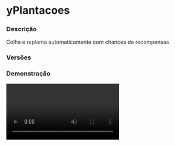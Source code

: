 # yPlantacoes
<secondary-label ref="utility"/>

### Descrição
Colha e replante automaticamente com chances de recompensas

### Versões
<secondary-label ref="1.8"/>
<secondary-label ref="1.9"/>
<secondary-label ref="1.10"/>
<secondary-label ref="1.11"/>
<secondary-label ref="1.12"/>
<secondary-label ref="1.13"/>
<secondary-label ref="1.14"/>
<secondary-label ref="1.15"/>
<secondary-label ref="1.16"/>
<secondary-label ref="1.17"/>
<secondary-label ref="1.18"/>
<secondary-label ref="1.19"/>
<secondary-label ref="1.20"/>
<secondary-label ref="1.21"/>

### Demonstração
<video src="//www.youtube.com/watch?v=L4xT_CWRY7k"/>


<chapter title="Comandos" id="commands" collapsible="true">
<code-block lang="plain text">/farm - Abre o menu principal
/farm moedas - Vê suas moedas
/farm [player] - Vê as moedas de outro jogador
/farm enviar - Envia suas moedas para outro jogador
/farm ir - Ir para a área de farm
/farm darenxada - Dá enxada para um jogador
/farm add - Adicionada moedas para um jogador
/farm set - Seta moedas para um jogador
/farm remove - Remove moedas de um jogador
/farm setspawn - Seta o local de spawn da área de farm
/farm reload - Recarregar as configurações</code-block>
</chapter>

<chapter title="Permissões" id="permissions" collapsible="true">
<code-block lang="plain text">yplantacoes.usar - Permissão para o /farm e /farm moedas
yplantacoes.look - Permissão para o /farm [player]
yplantacoes.send - Permissão para o /farm enviar
yplantacoes.go - Permissão para o /farm ir
yplantacoes.givehoe - Permissão para o /farm givehoe
yplantacoes.add - Permissão para o /farm add
yplantacoes.remove - Permissão para o /farm remove
yplantacoes.set - Permissão para o /farm set
yplantacoes.setspawn - Permissão para o /farm setspawn
yplantacoes.help - Permissão para o /farm help
yplantacoes.reload - Permissão para o /farm reload</code-block>
</chapter>

## Placeholders
<primary-label ref="placeholders"/>

Aqui estão as placeholders disponíveis para utilização com este plugin. Consulte-as para entender como utilizá-las corretamente.

<code-block lang="plain text" ignore-vars="true">
%yplantacoes_moedas% - Retorna os moedas do jogador formatado.
%yplantacoes_moedas_raw% - Retorna os moedas do jogador sem formatação.
%yplantacoes_time% - Retorna o tempo do jogador na farm.
%yplantacoes_time_raw% - Retorna o tempo do jogador na farm sem formatar.
</code-block>

## Configuração
<primary-label ref="config"/>
Confira os arquivos de configuração deste plugin e revise os detalhes para garantir uma implementação correta.

<chapter title="Arquivos de Configuração" collapsible="true">
<chapter title="Estrutura do diretório" collapsible="false">
<code-block lang="plain text" ignore-vars="true">
Estrutura do diretório:
└── yPlantacoes/
    ├── addons/
    │    └── enchants.yml
    ├── menus/
    │    ├── evoluir.yml
    │    ├── ferramentas.yml
    │    ├── principal.yml
    │    ├── recompensas.yml
    │    ├── skins.yml
    │    └── top.yml
    ├── private/
    │    └── armors.yml
    ├── bonus.yml
    ├── config.yml
    ├── custom_encantamentos.yml
    ├── economies.yml
    ├── encantamentos.yml
    ├── flowEnchants.yml
    ├── plantacoes.yml
    ├── recompensas.yml
    └── skins.yml
</code-block>
</chapter>

<chapter title="addons" collapsible="true">
<chapter title="enchants.yml" collapsible="true">
<code-block lang="yaml" ignore-vars="true">
<![CDATA[
linear:
  Ordem: 5
  Display: 'Linear'
  Padrao: 0
  Maximo: -1
  ChancePorLevel: 10.0 # em chance
  Preco:
    Padrao: 100.0
    PerLevel: 200.0
  Prices-Default:
    price1:
      provider: 'money'
      price: 10000.0
  Prices-PerLevel:
    price1:
      provider: 'money'
      price: 10000.0
  # Aparecer no menu de evolução
  MostrarMenu: true
  Mensagens:
    Title: '&aLinear<nl>&eativada' # deixe '' para não usar
    Actionbar: '' # deixe '' para não usar
    Chat: [ ]
  Displays: # Item que aparecerá no menu de evolução
    Pode: # quando puder evoluir
      CustomSkull: false
      URL: ''
      ID: GOLD_INGOT
      Data: 0
      Name: '&aLinear'
      Lore:
        - '&7Este encantamento permite que você'
        - '&7quebra uma linha reta.'
        - ''
        - '&f > Nível: &b{atual}&f/&b{maximo}&f.'
        - '&f > Chance atual: &b{chance}%&f.'
        - ''
        - '&f > Custo: &a{moedas} moedas&f.'
        - ''
        - '&aBotão &fesquerdo &apara evoluir'
    NaoPode: # quando não puder evoluir
      CustomSkull: false
      URL: ''
      ID: GOLD_INGOT
      Data: 0
      Name: '&aLinear'
      Lore:
        - '&7Este encantamento permite que você'
        - '&7quebra uma linha reta.'
        - ''
        - '&f > Nível: &b{atual}&f/&b{maximo}&f.'
        - '&f > Chance atual: &b{chance}%&f.'
        - ''
        - '&f > Custo: &a{moedas} moedas&f.'
        - ''
        - '&cVocê não tem moedas suficientes.'
    Maximo: # quando já estiver no máximo
      CustomSkull: false
      URL: ''
      ID: GOLD_INGOT
      Data: 0
      Name: '&aLinear'
      Lore:
        - '&7Este encantamento permite que você'
        - '&7quebra uma linha reta.'
        - ''
        - '&f > Nível: &b{atual}&f/&b{maximo}&f.'
        - '&f > Chance atual: &b{chance}%&f.'
        - ''
        - '&cVocê já está no máximo.'

explosive:
  Ordem: 5
  Display: 'Explosão'
  Padrao: 0
  Maximo: -1
  ChancePorLevel: 10.0 # em chance
  Preco:
    Padrao: 100.0
    PerLevel: 200.0
  Prices-Default:
    price1:
      provider: 'money'
      price: 10000.0
  Prices-PerLevel:
    price1:
      provider: 'money'
      price: 10000.0
  # Aparecer no menu de evolução
  MostrarMenu: true
  Mensagens:
    Title: '&aExplosão<nl>&eativada' # deixe '' para não usar
    Actionbar: '' # deixe '' para não usar
    Chat: [ ]
  Displays: # Item que aparecerá no menu de evolução
    Pode: # quando puder evoluir
      CustomSkull: false
      URL: ''
      ID: GOLD_INGOT
      Data: 0
      Name: '&aExplosão'
      Lore:
        - '&7Este encantamento permite que você'
        - '&7quebra uma esfera.'
        - ''
        - '&f > Nível: &b{atual}&f/&b{maximo}&f.'
        - '&f > Chance atual: &b{chance}%&f.'
        - ''
        - '&f > Custo: &a{moedas} moedas&f.'
        - ''
        - '&aBotão &fesquerdo &apara evoluir'
    NaoPode: # quando não puder evoluir
      CustomSkull: false
      URL: ''
      ID: GOLD_INGOT
      Data: 0
      Name: '&aExplosão'
      Lore:
        - '&7Este encantamento permite que você'
        - '&7quebra uma esfera.'
        - ''
        - '&f > Nível: &b{atual}&f/&b{maximo}&f.'
        - '&f > Chance atual: &b{chance}%&f.'
        - ''
        - '&f > Custo: &a{moedas} moedas&f.'
        - ''
        - '&cVocê não tem moedas suficientes.'
    Maximo: # quando já estiver no máximo
      CustomSkull: false
      URL: ''
      ID: GOLD_INGOT
      Data: 0
      Name: '&aExplosão'
      Lore:
        - '&7Este encantamento permite que você'
        - '&7quebra uma esfera.'
        - ''
        - '&f > Nível: &b{atual}&f/&b{maximo}&f.'
        - '&f > Chance atual: &b{chance}%&f.'
        - ''
        - '&cVocê já está no máximo.'

laser:
  Ordem: 5
  Display: 'Laser'
  Padrao: 0
  Maximo: -1
  ChancePorLevel: 10.0 # em chance
  Preco:
    Padrao: 100.0
    PerLevel: 200.0
  Prices-Default:
    price1:
      provider: 'money'
      price: 10000.0
  Prices-PerLevel:
    price1:
      provider: 'money'
      price: 10000.0
  # Aparecer no menu de evolução
  MostrarMenu: true
  Mensagens:
    Title: '&alaser<nl>&eativada' # deixe '' para não usar
    Actionbar: '' # deixe '' para não usar
    Chat: [ ]
  Displays: # Item que aparecerá no menu de evolução
    Pode: # quando puder evoluir
      CustomSkull: false
      URL: ''
      ID: GOLD_INGOT
      Data: 0
      Name: '&alaser'
      Lore:
        - '&7Este encantamento permite que você'
        - '&7quebra uma esfera.'
        - ''
        - '&f > Nível: &b{atual}&f/&b{maximo}&f.'
        - '&f > Chance atual: &b{chance}%&f.'
        - ''
        - '&f > Custo: &a{moedas} moedas&f.'
        - ''
        - '&aBotão &fesquerdo &apara evoluir'
    NaoPode: # quando não puder evoluir
      CustomSkull: false
      URL: ''
      ID: GOLD_INGOT
      Data: 0
      Name: '&alaser'
      Lore:
        - '&7Este encantamento permite que você'
        - '&7quebra uma esfera.'
        - ''
        - '&f > Nível: &b{atual}&f/&b{maximo}&f.'
        - '&f > Chance atual: &b{chance}%&f.'
        - ''
        - '&f > Custo: &a{moedas} moedas&f.'
        - ''
        - '&cVocê não tem moedas suficientes.'
    Maximo: # quando já estiver no máximo
      CustomSkull: false
      URL: ''
      ID: GOLD_INGOT
      Data: 0
      Name: '&alaser'
      Lore:
        - '&7Este encantamento permite que você'
        - '&7quebra uma esfera.'
        - ''
        - '&f > Nível: &b{atual}&f/&b{maximo}&f.'
        - '&f > Chance atual: &b{chance}%&f.'
        - ''
        - '&cVocê já está no máximo.'

boomerang:
  Ordem: 5
  Display: 'Boomerang'
  Padrao: 0
  Maximo: -1
  ChancePorLevel: 10.0 # em chance
  Preco:
    Padrao: 100.0
    PerLevel: 200.0
  Prices-Default:
    price1:
      provider: 'money'
      price: 10000.0
  Prices-PerLevel:
    price1:
      provider: 'money'
      price: 10000.0
  # Aparecer no menu de evolução
  MostrarMenu: true
  Mensagens:
    Title: '&aBoomerang<nl>&eativada' # deixe '' para não usar
    Actionbar: '' # deixe '' para não usar
    Chat: [ ]
  Displays: # Item que aparecerá no menu de evolução
    Pode: # quando puder evoluir
      CustomSkull: false
      URL: ''
      ID: GOLD_INGOT
      Data: 0
      Name: '&aBoomerang'
      Lore:
        - '&7Este encantamento permite que você'
        - '&7quebra uma esfera.'
        - ''
        - '&f > Nível: &b{atual}&f/&b{maximo}&f.'
        - '&f > Chance atual: &b{chance}%&f.'
        - ''
        - '&f > Custo: &a{moedas} moedas&f.'
        - ''
        - '&aBotão &fesquerdo &apara evoluir'
    NaoPode: # quando não puder evoluir
      CustomSkull: false
      URL: ''
      ID: GOLD_INGOT
      Data: 0
      Name: '&aBoomerang'
      Lore:
        - '&7Este encantamento permite que você'
        - '&7quebra uma esfera.'
        - ''
        - '&f > Nível: &b{atual}&f/&b{maximo}&f.'
        - '&f > Chance atual: &b{chance}%&f.'
        - ''
        - '&f > Custo: &a{moedas} moedas&f.'
        - ''
        - '&cVocê não tem moedas suficientes.'
    Maximo: # quando já estiver no máximo
      CustomSkull: false
      URL: ''
      ID: GOLD_INGOT
      Data: 0
      Name: '&aBoomerang'
      Lore:
        - '&7Este encantamento permite que você'
        - '&7quebra uma esfera.'
        - ''
        - '&f > Nível: &b{atual}&f/&b{maximo}&f.'
        - '&f > Chance atual: &b{chance}%&f.'
        - ''
        - '&cVocê já está no máximo.'
]]>
</code-block>
</chapter>

</chapter>

<chapter title="menus" collapsible="true">
<chapter title="evoluir.yml" collapsible="true">
<code-block lang="yaml" ignore-vars="true">
<![CDATA[
Nome: '&8Enxada - Evoluir'
Tamanho: 36
Slots: [11, 13, 15]
BackSlot: 27
AnteriorSlot: 18
ProximoSlot: 26
# Slot onde ficará a enxada do jogador
EnxadaSlot: 29
# Item para ver adicionar mais blocos
Perfil:
  Slot: 31
  CustomSkull: true
  URL: '{player}'
  ID: AIR
  Data: 0
  Glow: true
  Name: '&a{player}'
  Lore:
    - ''
    - '&fMoedas: &b{moedas}'
    - ''
# Item para trocar a ferramenta
Ferramenta:
  Slot: 33
  CustomSkull: false
  URL: ''
  ID: DIAMOND_HOE
  Data: 0
  Glow: true
  Name: '&aFerramenta'
  Lore:
    - '&aClique para gerenciar a ferramenta'
Skin:
  Slot: 35
  material: '731f3279fc112b7f18bd0a2229934fcb5605c62823ce698b8b503ecccf0a3ac4'
  name: '&aSkins'
  lore:
    - '&7Configure a skin da sua ferramenta'
    - '&7e ganhe alguns bônus.'
    - ''
    - '&aClique para acessar'
Itens: {}
]]>
</code-block>
</chapter>

<chapter title="ferramentas.yml" collapsible="true">
<code-block lang="yaml" ignore-vars="true">
<![CDATA[
Nome: '&8Enxada - Ferramenta'
Tamanho: 36
Slots: [11, 13, 15]
BackSlot: 31
AnteriorSlot: 18
ProximoSlot: 26
Ferramentas:
  enxada:
    type: 'DIAMOND_HOE'
    material: 'DIAMOND_HOE'
    name: '&bMachado de Diamante'
    lore:
      - ''
      - '&eTroque sua ferramenta por uma'
      - '&ebelíssima enxada de diamante.'
      - ''
      - '&aClique para trocar.'
  machado:
    type: 'DIAMOND_AXE'
    material: 'DIAMOND_AXE'
    name: '&bMachado de Diamante'
    lore:
      - ''
      - '&eTroque sua ferramenta por um'
      - '&ebelíssimo machado de diamante.'
      - ''
      - '&aClique para trocar.'

## CASO QUEIRA CRIAR OUTROS ITENS PARA ENFEITAR TEU MENU, ABAIXO DE ITENS: -> Sair:, COPIE E COLE E MUDE O NOME E AS INFORMAÇÕES :)
]]>
</code-block>
</chapter>

<chapter title="principal.yml" collapsible="true">
<code-block lang="yaml" ignore-vars="true">
<![CDATA[
Nome: '&8Plantação'
Tamanho: 27
Itens:
  Encantamentos:
    Slot: 11
    CustomSkull: true
    URL: 'b2f79016cad84d1ae21609c4813782598e387961be13c15682752f126dce7a'
    ID: AIR
    Data: 0
    Name: '&aEncantamentos'
    Lore:
      - '&7Gerencie os encantamentos da'
      - '&7sua enxada.'
      - ''
      - '&aClique para acessar.'
  Top:
    Slot: 12
    ID: BOOK_AND_QUILL
    Name: '&aTop'
    Lore:
      - '&7Veja os jogadores que'
      - '&7se destacaram ao plantar.'
      - ''
      - '&aClique para visualizar.'
  Recompensas:
    Slot: 13
    ID: CHEST
    Name: '&aRecompensas'
    Lore:
      - '&7Veja as recompensas que'
      - '&7você conseguiu na farm.'
      - ''
      - '&aClique para visualizar.'
  Enxada:
    Slot: 15
    ID: DIAMOND_HOE
    Name: '&aEnxada'
    Lore:
      - '&7Compre sua enxada e começe a farmar'
      - '&7para ganhar bastante dinheiro!'
      - ''
      - '&fValor: &a100 coins&f.'
      - ''
      - '&aClique para comprar.'

## CASO QUEIRA CRIAR OUTROS ITENS PARA ENFEITAR TEU MENU, ABAIXO DE ITENS: -> Sair:, COPIE E COLE E MUDE O NOME E AS INFORMAÇÕES :)
]]>
</code-block>
</chapter>

<chapter title="recompensas.yml" collapsible="true">
<code-block lang="yaml" ignore-vars="true">
<![CDATA[
name: '&8Plantacoes'
size: 54
slots: [ 11, 12, 13, 14, 15, 16, 19, 21, 22, 23, 24, 25, 28, 29, 31, 32, 33, 34 ]
previous-slot: 18
next-slot: 26
back-slot: 48
#
empty-slot: 22
collect-slot: 50
#
items:
  empty:
    material: 'WEB'
    name: '&eVazio...'
    lore: [ '&7Nenhuma recompensa para', '&7coletar.' ]
  collect:
    material: 'a6cc486c2be1cb9dfcb2e53dd9a3e9a883bfadb27cb956f1896d602b4067'
    name: '&eRecolher tudo'
    lore: [ '&7Clique para recolher', '&7todas as recompensas.' ]
]]>
</code-block>
</chapter>

<chapter title="skins.yml" collapsible="true">
<code-block lang="yaml" ignore-vars="true">
<![CDATA[
Nome: '&8Ferramenta - Skins'
Tamanho: 36
Slots: [11, 12, 13, 14, 15]
BackSlot: 29
AnteriorSlot: 18
ProximoSlot: 26
# Slot onde ficará a picareta do jogador
FerramentaSlot: 31
Itens: {}
]]>
</code-block>
</chapter>

<chapter title="top.yml" collapsible="true">
<code-block lang="yaml" ignore-vars="true">
<![CDATA[
Nome: '&8TOP Plantação'
Tamanho: 36
Slots: [ 10, 11, 12, 13, 14, 15, 16 ]
BackSlot: 31
AnteriorSlot: 9
ProximoSlot: 17
# Item do top Moedas
Item moedas:
  CustomSkull: true
  URL: '{player}'
  ID: 0
  Data: 0
  Name: '&f{player}'
  Lore:
    - ''
    - '&fMoedas: &7{moedas}'
    - '&fPosição: &e{pos}º'
    - ''
]]>
</code-block>
</chapter>

</chapter>

<chapter title="private" collapsible="true">
<chapter title="armors.yml" collapsible="true">
<code-block lang="yaml" ignore-vars="true">
<![CDATA[
Armor encontrado: '&cEsta armadura não existe. Disponíveis: &7{list}'
Deu armor: '&bVocê deu uma armadura para o jogador &f{player}&b.'

Armors:
  basic:
    item:
      material: 'DIAMOND_HELMET'
      name: '&aCapacete Básico'
      lore: ['&7Você é pobre.', '', '&fBônus: &a10% (todos)']
    bonus-crops: 10.0
    bonus-coin: 10.0
]]>
</code-block>
</chapter>

</chapter>

<chapter title="bonus.yml" collapsible="true">
<code-block lang="yaml" ignore-vars="true">
<![CDATA[
# Você pode criar quantos bônus quiser
# Será dado o bônus ao vender as platanções.
Bonus:
  membros:
    Ordem: 1
    # Permissão para ser reconhecido
    Permissao: 'yplantacoes.bonus.membro'
    # Nome que irá aparecer nas mensagens
    Display: '&7[Membro]'
    # Quantia do bônus em %
    Bonus: 10.0
    BonusMoeda: 10.0
]]>
</code-block>
</chapter>

<chapter title="config.yml" collapsible="true">
<code-block lang="yaml" ignore-vars="true">
<![CDATA[
Database:
  Tipo: SQLITE #Tipos: MYSQL, SQLITE, MYSQL_FAST
  IP: localhost:3306
  DB: test
  User: admin
  Pass: ''
  Debug: true

# Comandos e aliases do plugin
Comando:
  Farm:
    Comando: 'farm'
    Aliases: [ ]

# Opções gerais do plugin
Opcoes:
  # Pode conflitar com plugins de armazém
  AutoPickup: false
  # Subcomando de moedas
  Moedas subcomandos: ['moeda', 'moedas']
  # Mundos blacklistados
  MundoBlacklist:
    - 'nenhum'
  # Ao quebrar com uma enxada no shift não executar o evento do plugin
  ShiftEnxadaBypass: true
  # Ao quebrar no modo criativo não executar o evento do plugin
  CriativoBypass: true
  # Fazer com que a Enxada nunca quebre
  EnxadaUnbreakable: true
  # Valor da enxada no menu principal
  EnxadaValor: 100.0
  # Quebrar as plantações apenas com a enxada custom
  QuebrarSoCustom: false
  # Abrir menu de evolução ao interagir com a enxada (Shift+Botão direito)
  InteragirMenu: true
  # Somar um nível a mais na evolução
  # Padrão: true (versões anteriores)
  SomarEvolute: true
  # Máximo permitido para evoluir com Q
  QMax: 0
  # Acumular os bônus que tiver permissão
  Acumular bonus: false
  # Enviar recompensas para o menu de recompensas
  RecompensasMenu: true
  # Formatador de mensagens
  Formatador:
    Bonus tem: '&a+{bonus}% por ser {display}&a.'
    Bonus nao tem: ''
  # Materiais que irão ser reconhecidos na skin
  Skin-materiais:
    - 'WOOD'
    - 'STONE'
    - 'IRON'
    - 'GOLD'
    - 'DIAMOND'
  # Item da enxada
  Enxada:
    CustomSkull: false
    URL: ''
    ID: DIAMOND_HOE
    Data: 0
    Name: '&bEnxada de farm'
    Lore:
      - '&7Inquebrável ∞'
      - '{enchants}'

# Mensagens gerais do plugin
Mensagens:
  Permissao: '&cVocê não tem permissão para isto.'
  Segurando: '&cVocê deve estar segurando sua enxada.'
  Evoluido: '&aO encantamento &f{encantamento}&a foi evoluido para o nível &f{nivel}&a.'
  Numero: '&cO argumento não é um número.'
  Jogador: '&cEste jogador não foi encontrado.'
  SiMesmo: '&cVocê não pode realizar esta ação à si mesmo.'
  Moedas: '&bVocê possui &f{moedas} moedas&b.'
  Moedas player: '&bO jogador &f{player}&b possui &f{moedas} moedas&b.'
  Adicionou: '&bVocê adicionou &f{moedas} moedas&b ao jogador &f{player}&b.'
  Removeu: '&bVocê removeu &f{moedas} moedas&b do jogador &f{player}&b.'
  Setou: '&bVocê setou &f{moedas} moedas&b para o jogador &f{player}&b.'
  Enviou: '&bVocê enviou &f{moedas} moedas&b para o jogador &f{player}&b.'
  Recebeu: '&bVocê recebeu &f{moedas} moedas&b do jogador &f{player}&b.'
  Possui: '&cVocê não possui a quantia de &f{moedas}&c moedas.'
  Deu: '&bVocê deu uma enxada para o jogador &f{player}&b.'
  Custo: '&cVocê não possui 100 coins.'
  Comprou: '&aVocê comprou uma enxada por 100 coins.'
  PermPlanta: '&cVocê não possui a permissão deste tipo de planta.'
  Enxada: '&cVocê deve quebrar esta plantação com uma enxada de farm.'
  Aguarde: '&cVocê precisa aguardar {time} para quebrar essa plantação novamente.'
  Cancelou: '&cOperação cancelada.'
  Excede: '&cEstes níveis excedem o nível máximo do encantamento.'
  Skin encontrada: '&cEsta skin não existe. Disponíveis: &7{list}'
  Deu skin: '&bVocê deu uma skin para o jogador &f{player}&b.'
  Skin possui: '&aA ferramenta já possui esta skin ativada.'
  Skin ativou: '&aSkin ativada com sucesso.'
  Skin nao possui: '&cA ferramenta não possui essa skin.'
  Skin removida: '&aSkin removida com sucesso.'
  Ja tem: '&cVocê já possui uma enxada no inventário.'
  NoBalance: '&cVocê não tem {provider_display} suficiente para isto. Disponível: {provider_balance}&c.'
  Digite encantamento:
    - ''
    - '&aDigite a quantia de níveis que você quer adquirir ao encantamento &f{encantamento}&a.'
    - '&7para cancelar digite &ncancelar&7.'
    - ''
  Farm help:
    - ''
    - '&a/farm &8- &7Abre o menu principal.'
    - '&a/farm moedas &8- &7Vê as suas moedas.'
    - '&a/farm <player> &8- &7Ver as moedas de alguém.'
    - '&a/farm enviar <player> <quantia> &8- &7Envia suas moedas para alguém.'
    - '&a/farm darenxada <player> &8- &7Dá enxada para um jogador.'
    - '&a/farm add <player> <quantia> &8- &7Adiciona moedas a alguém.'
    - '&a/farm set <player> <quantia> &8- &7Remove moedas de alguém.'
    - '&a/farm remove <player> <quantia> &8- &7Seta moedas a alguém.'
    - ''
  Reward-collected: '&eItem recolhido com sucesso.'
  Reward-collected-all: '&eTodas as recompensas possíveis foram recolhidas com sucesso.'

# Setas dos menus
Setas:
  Voltar:
    CustomSkull: false
    URL: ''
    ID: ARROW
    Data: 0
    Glow: true
    Name: '&cVoltar'
    Lore:
      - '&7Clique para voltar ao menu anterior.'
  Anterior:
    CustomSkull: false
    URL: ''
    ID: ARROW
    Data: 0
    Glow: true
    Name: '&cAnterior'
    Lore:
      - '&7Clique para voltar à página anterior.'
  Proximo:
    CustomSkull: false
    URL: ''
    ID: ARROW
    Data: 0
    Glow: true
    Name: '&aPróxima'
    Lore:
      - '&7Clique para ir à próxima página.'
]]>
</code-block>
</chapter>

<chapter title="custom_encantamentos.yml" collapsible="true">
<code-block lang="yaml" ignore-vars="true">
<![CDATA[
Encantamentos:
  Chaveiro:
    Ordem: 5
    Display: 'Chaveiro'
    Padrao: 0
    Maximo: -1
    BonusPorLevel: 10.0 # em porcentagem
    ChancePorLevel: 10.0 # em porcentagem
    Preco:
      Padrao: 100.0
      PerLevel: 200.0
    Prices-Default:
      price1:
        provider: 'money'
        price: 10000.0
    Prices-PerLevel:
      price1:
        provider: 'money'
        price: 10000.0
    # Aparecer no menu de evolução
    MostrarMenu: true
    # chance,comando
    Comandos:
      - '20,give {player} quartz 1'
    # Economias que irá dár por nível ao executar o enchant
    Give-PerLevel:
      price1:
        provider: 'money'
        amount: 1.0
    Mensagens:
      Title: '&aChave<nl>&eencontrado' # deixe '' para não usar
      Actionbar: '' # deixe '' para não usar
      Chat: [ ]
    Displays: # Item que aparecerá no menu de evolução
      Pode: # quando puder evoluir
        CustomSkull: false
        URL: ''
        ID: GOLD_INGOT
        Data: 0
        Name: '&aChaveiro'
        Lore:
          - '&7Este encantamento permite que você'
          - '&7encontre chaves ao colher.'
          - ''
          - '&f > Nível: &b{atual}&f/&b{maximo}&f.'
          - '&f > Bônus atual: &b{porcentagem}%&f.'
          - ''
          - '&f > Custo: &a{moedas} moedas&f.'
          - ''
          - '&aBotão &fesquerdo &apara evoluir'
      NaoPode: # quando não puder evoluir
        CustomSkull: false
        URL: ''
        ID: GOLD_INGOT
        Data: 0
        Name: '&aChaveiro'
        Lore:
          - '&7Este encantamento permite que você'
          - '&7encontre chaves ao colher.'
          - ''
          - '&f > Nível: &b{atual}&f/&b{maximo}&f.'
          - '&f > Chance atual: &b{porcentagem}%&f.'
          - ''
          - '&f > Custo: &a{moedas} moedas&f.'
          - ''
          - '&cVocê não tem moedas suficientes.'
      Maximo: # quando já estiver no máximo
        CustomSkull: false
        URL: ''
        ID: GOLD_INGOT
        Data: 0
        Name: '&aChaveiro'
        Lore:
          - '&7Este encantamento permite que você'
          - '&7encontre chaves ao colher.'
          - ''
          - '&f > Nível: &b{atual}&f/&b{maximo}&f.'
          - '&f > Chance atual: &b{porcentagem}%&f.'
          - ''
          - '&cVocê já está no máximo.'
]]>
</code-block>
</chapter>

<chapter title="economies.yml" collapsible="true">
<code-block lang="yaml" ignore-vars="true">
<![CDATA[
#  _____                                  _
# | ____| ___  ___  _ __   ___  _ __ ___ (_) ___  ___
# |  _|  / __|/ _ \| '_ \ / _ \| '_ ` _ \| |/ _ \/ __|
# | |___| (__| (_) | | | | (_) | | | | | | |  __/\__ \
# |_____|\___|\___/|_| |_|\___/|_| |_| |_|_|\___||___/

# Providers disponíveis:
#
#   AtlasEconomiaSecundaria, AtlasMinas, AtlasMinasV2,
#   JH_Shop, LegendaryEconomy, NextCash, PlayerPoints,
#   StormEconomiaSecundaria, StormMinas, TGCash,
#   yAlmas, yPoints, yRankup,
#   Vault
#

economies:
  Money:
    # Coloque o nome do plugin
    # Para money deixe Money
    provider: 'Money'
    # Formato inteiro
    display: 'Dinheiro'
    # Formato abreviado
    abbreviated: 'coins'
    # Permitir que comercializem na loja com o jogador offline
    allow-offline: true
    # Permissão para o usuário conseguir definir esta economia
    permission: 'ycampo.provider.money'
]]>
</code-block>
</chapter>

<chapter title="encantamentos.yml" collapsible="true">
<code-block lang="yaml" ignore-vars="true">
<![CDATA[
# Velocidade ao quebrar
Eficiencia:
  # Ordem do enchant no menu
  Ordem: 1
  Display: 'Eficiência'
  Padrao: 0
  Maximo: -1
  BonusPorLevel: 10.0 # em porcentagem
  Preco:
    Padrao: 100.0
    PerLevel: 200.0
  Prices-Default:
    price1:
      provider: 'money'
      price: 10000.0
  Prices-PerLevel:
    price1:
      provider: 'money'
      price: 10000.0
  # Aparecer no menu de evolução
  MostrarMenu: true
  Displays: # Item que aparecerá no menu de evolução
    Pode: # quando puder evoluir
      CustomSkull: false
      URL: ''
      ID: FEATHER
      Data: 0
      Name: '&aEficiência'
      Lore:
        - '&7Este encantamento permite que você'
        - '&7quebre mais rápido.'
        - ''
        - '&f > Nível: &b{atual}&f/&b{maximo}&f.'
        - ''
        - '&f > Custo: &a{moedas} moedas&f.'
        - ''
        - '&aBotão &fesquerdo &apara evoluir'
    NaoPode: # quando não puder evoluir
      CustomSkull: false
      URL: ''
      ID: FEATHER
      Data: 0
      Name: '&aEficiência'
      Lore:
        - '&7Este encantamento permite que você'
        - '&7quebre mais rápido.'
        - ''
        - '&f > Nível: &b{atual}&f/&b{maximo}&f.'
        - ''
        - '&f > Custo: &a{moedas} moedas&f.'
        - ''
        - '&cVocê não tem moedas suficientes.'
    Maximo: # quando já estiver no máximo
      CustomSkull: false
      URL: ''
      ID: FEATHER
      Data: 0
      Name: '&aEficiência'
      Lore:
        - '&7Este encantamento permite que você'
        - '&7quebre mais rápido.'
        - ''
        - '&f > Nível: &b{atual}&f/&b{maximo}&f.'
        - ''
        - '&cVocê já está no máximo.'

# Bônus de drop
Fortuna:
  # Ordem do enchant no menu
  Ordem: 2
  Display: 'Bônus'
  Padrao: 0
  Maximo: -1
  BonusPorLevel: 10.0 # em porcentagem
  Preco:
    Padrao: 100.0
    PerLevel: 200.0
  Prices-Default:
    price1:
      provider: 'money'
      price: 10000.0
  Prices-PerLevel:
    price1:
      provider: 'money'
      price: 10000.0
  # Aparecer no menu de evolução
  MostrarMenu: true
  Displays: # Item que aparecerá no menu de evolução
    Pode: # quando puder evoluir
      CustomSkull: false
      URL: ''
      ID: GOLD_INGOT
      Data: 0
      Name: '&aFortuna'
      Lore:
        - '&7Este encantamento permite que você'
        - '&7ganhe mais drops.'
        - ''
        - '&f > Nível: &b{atual}&f/&b{maximo}&f.'
        - '&f > Bônus atual: &b{porcentagem}%&f.'
        - ''
        - '&f > Custo: &a{moedas} moedas&f.'
        - ''
        - '&aBotão &fesquerdo &apara evoluir'
    NaoPode: # quando não puder evoluir
      CustomSkull: false
      URL: ''
      ID: GOLD_INGOT
      Data: 0
      Name: '&aFortuna'
      Lore:
        - '&7Este encantamento permite que você'
        - '&7ganhe mais drops.'
        - ''
        - '&f > Nível: &b{atual}&f/&b{maximo}&f.'
        - '&f > Bônus atual: &b{porcentagem}%&f.'
        - ''
        - '&f > Custo: &a{moedas} moedas&f.'
        - ''
        - '&cVocê não tem moedas suficientes.'
    Maximo: # quando já estiver no máximo
      CustomSkull: false
      URL: ''
      ID: GOLD_INGOT
      Data: 0
      Name: '&aFortuna'
      Lore:
        - '&7Este encantamento permite que você'
        - '&7ganhe mais drops.'
        - ''
        - '&f > Nível: &b{atual}&f/&b{maximo}&f.'
        - '&f > Bônus atual: &b{porcentagem}%&f.'
        - ''
        - '&cVocê já está no máximo.'

# Aumenta chance nas recompensas
Sortudo:
  Ordem: 3
  Display: 'Sortudo'
  Padrao: 0
  Maximo: -1
  BonusPorLevel: 10.0 # em porcentagem
  Preco:
    Padrao: 100.0
    PerLevel: 200.0
  Prices-Default:
    price1:
      provider: 'money'
      price: 10000.0
  Prices-PerLevel:
    price1:
      provider: 'money'
      price: 10000.0
  # Aparecer no menu de evolução
  MostrarMenu: true
  Displays: # Item que aparecerá no menu de evolução
    Pode: # quando puder evoluir
      CustomSkull: true
      URL: 'd8188345dc6a1bf08663385b99f2bd1551a49292a93b84e0a97b917b565bf41a'
      ID: AIR
      Data: 0
      Name: '&aSortudo'
      Lore:
        - '&7Este encantamento permite que você'
        - '&7tenha mais sorte para ganhar recompensas.'
        - ''
        - '&f > Nível: &b{atual}&f/&b{maximo}&f.'
        - '&f > Porcentagem Atual: &b{porcentagem}%&f.'
        - ''
        - '&f > Custo: &a{moedas} moedas&f.'
        - ''
        - '&aBotão &fesquerdo &apara evoluir'
    NaoPode: # quando não puder evoluir
      CustomSkull: true
      URL: 'd8188345dc6a1bf08663385b99f2bd1551a49292a93b84e0a97b917b565bf41a'
      ID: AIR
      Data: 0
      Name: '&aSortudo'
      Lore:
        - '&7Este encantamento permite que você'
        - '&7tenha mais sorte para ganhar recompensas.'
        - ''
        - '&f > Nível: &b{atual}&f/&b{maximo}&f.'
        - '&f > Porcentagem Atual: &b{porcentagem}%&f.'
        - ''
        - '&f > Custo: &a{moedas} moedas&f.'
        - ''
        - '&cVocê não tem blocos ou nível suficientes.'
    Maximo: # quando já estiver no máximo
      CustomSkull: true
      URL: 'd8188345dc6a1bf08663385b99f2bd1551a49292a93b84e0a97b917b565bf41a'
      ID: AIR
      Data: 0
      Name: '&aSortudo'
      Lore:
        - '&7Este encantamento permite que você'
        - '&7tenha mais sorte para ganhar recompensas.'
        - ''
        - '&f > Nível: &b{atual}&f/&b{maximo}&f.'
        - '&f > Porcentagem Atual: &b{porcentagem}%&f.'
        - ''
        - '&cVocê já está no máximo.'

# Ganhar mais moedas de farm
Multiplicador:
  Ordem: 4
  Display: 'Multiplicador'
  Padrao: 0
  Maximo: -1
  BonusPorLevel: 10.0 # em porcentagem
  Preco:
    Padrao: 100.0
    PerLevel: 200.0
  Prices-Default:
    price1:
      provider: 'money'
      price: 10000.0
  Prices-PerLevel:
    price1:
      provider: 'money'
      price: 10000.0
  # Aparecer no menu de evolução
  MostrarMenu: true
  Displays: # Item que aparecerá no menu de evolução
    Pode: # quando puder evoluir
      CustomSkull: true
      URL: '5d8604b9e195367f85a23d03d9dd503638fcfb05b0032535bc43734422483bde'
      ID: AIR
      Data: 0
      Name: '&aMultiplicador'
      Lore:
        - '&7Este encantamento permite que você'
        - '&7ganhe mais moedas ao farmar.'
        - ''
        - '&f > Nível: &b{atual}&f/&b{maximo}&f.'
        - '&f > Multiplicador Atual: &b{multiplicador}%&f.'
        - ''
        - '&f > Custo: &a{moedas} moedas&f.'
        - ''
        - '&aBotão &fesquerdo &apara evoluir'
    NaoPode: # quando não puder evoluir
      CustomSkull: true
      URL: '5d8604b9e195367f85a23d03d9dd503638fcfb05b0032535bc43734422483bde'
      ID: AIR
      Data: 0
      Name: '&aMultiplicador'
      Lore:
        - '&7Este encantamento permite que você'
        - '&7ganhe mais moedas ao farmar.'
        - ''
        - '&f > Nível: &b{atual}&f/&b{maximo}&f.'
        - '&f > Porcentagem Atual: &b{multiplicador}%&f.'
        - ''
        - '&f > Custo: &a{moedas} moedas&f.'
        - ''
        - '&cVocê não tem blocos ou nível suficientes.'
    Maximo: # quando já estiver no máximo
      CustomSkull: true
      URL: '5d8604b9e195367f85a23d03d9dd503638fcfb05b0032535bc43734422483bde'
      ID: AIR
      Data: 0
      Name: '&aMultiplicador'
      Lore:
        - '&7Este encantamento permite que você'
        - '&7ganhe mais moedas ao farmar.'
        - ''
        - '&f > Nível: &b{atual}&f/&b{maximo}&f.'
        - '&f > Porcentagem Atual: &b{multiplicador}%&f.'
        - ''
        - '&cVocê já está no máximo.'
]]>
</code-block>
</chapter>

<chapter title="flowEnchants.yml" collapsible="true">
<code-block lang="yaml" ignore-vars="true">
<![CDATA[
linear:
  Ordem: 5
  Display: 'Linear'
  Padrao: 0
  Maximo: -1
  ChancePorLevel: 10.0 # em chance
  Preco:
    Padrao: 100.0
    PerLevel: 200.0
  Prices-Default:
    price1:
      provider: 'money'
      price: 10000.0
  Prices-PerLevel:
    price1:
      provider: 'money'
      price: 10000.0
  # Aparecer no menu de evolução
  MostrarMenu: true
  Mensagens:
    Title: '&aLinear<nl>&eativada' # deixe '' para não usar
    Actionbar: '' # deixe '' para não usar
    Chat: [ ]
  Displays: # Item que aparecerá no menu de evolução
    Pode: # quando puder evoluir
      CustomSkull: false
      URL: ''
      ID: GOLD_INGOT
      Data: 0
      Name: '&aLinear'
      Lore:
        - '&7Este encantamento permite que você'
        - '&7quebra uma linha reta.'
        - ''
        - '&f > Nível: &b{atual}&f/&b{maximo}&f.'
        - '&f > Chance atual: &b{chance}%&f.'
        - ''
        - '&f > Custo: &a{moedas} moedas&f.'
        - ''
        - '&aBotão &fesquerdo &apara evoluir'
    NaoPode: # quando não puder evoluir
      CustomSkull: false
      URL: ''
      ID: GOLD_INGOT
      Data: 0
      Name: '&aLinear'
      Lore:
        - '&7Este encantamento permite que você'
        - '&7quebra uma linha reta.'
        - ''
        - '&f > Nível: &b{atual}&f/&b{maximo}&f.'
        - '&f > Chance atual: &b{chance}%&f.'
        - ''
        - '&f > Custo: &a{moedas} moedas&f.'
        - ''
        - '&cVocê não tem moedas suficientes.'
    Maximo: # quando já estiver no máximo
      CustomSkull: false
      URL: ''
      ID: GOLD_INGOT
      Data: 0
      Name: '&aLinear'
      Lore:
        - '&7Este encantamento permite que você'
        - '&7quebra uma linha reta.'
        - ''
        - '&f > Nível: &b{atual}&f/&b{maximo}&f.'
        - '&f > Chance atual: &b{chance}%&f.'
        - ''
        - '&cVocê já está no máximo.'

explosive:
  Ordem: 5
  Display: 'Explosão'
  Padrao: 0
  Maximo: -1
  ChancePorLevel: 10.0 # em chance
  Preco:
    Padrao: 100.0
    PerLevel: 200.0
  Prices-Default:
    price1:
      provider: 'money'
      price: 10000.0
  Prices-PerLevel:
    price1:
      provider: 'money'
      price: 10000.0
  # Aparecer no menu de evolução
  MostrarMenu: true
  Mensagens:
    Title: '&aExplosão<nl>&eativada' # deixe '' para não usar
    Actionbar: '' # deixe '' para não usar
    Chat: [ ]
  Displays: # Item que aparecerá no menu de evolução
    Pode: # quando puder evoluir
      CustomSkull: false
      URL: ''
      ID: GOLD_INGOT
      Data: 0
      Name: '&aExplosão'
      Lore:
        - '&7Este encantamento permite que você'
        - '&7quebra uma esfera.'
        - ''
        - '&f > Nível: &b{atual}&f/&b{maximo}&f.'
        - '&f > Chance atual: &b{chance}%&f.'
        - ''
        - '&f > Custo: &a{moedas} moedas&f.'
        - ''
        - '&aBotão &fesquerdo &apara evoluir'
    NaoPode: # quando não puder evoluir
      CustomSkull: false
      URL: ''
      ID: GOLD_INGOT
      Data: 0
      Name: '&aExplosão'
      Lore:
        - '&7Este encantamento permite que você'
        - '&7quebra uma esfera.'
        - ''
        - '&f > Nível: &b{atual}&f/&b{maximo}&f.'
        - '&f > Chance atual: &b{chance}%&f.'
        - ''
        - '&f > Custo: &a{moedas} moedas&f.'
        - ''
        - '&cVocê não tem moedas suficientes.'
    Maximo: # quando já estiver no máximo
      CustomSkull: false
      URL: ''
      ID: GOLD_INGOT
      Data: 0
      Name: '&aExplosão'
      Lore:
        - '&7Este encantamento permite que você'
        - '&7quebra uma esfera.'
        - ''
        - '&f > Nível: &b{atual}&f/&b{maximo}&f.'
        - '&f > Chance atual: &b{chance}%&f.'
        - ''
        - '&cVocê já está no máximo.'

laser:
  Ordem: 5
  Display: 'Laser'
  Padrao: 0
  Maximo: -1
  ChancePorLevel: 10.0 # em chance
  Preco:
    Padrao: 100.0
    PerLevel: 200.0
  Prices-Default:
    price1:
      provider: 'money'
      price: 10000.0
  Prices-PerLevel:
    price1:
      provider: 'money'
      price: 10000.0
  # Aparecer no menu de evolução
  MostrarMenu: true
  Mensagens:
    Title: '&alaser<nl>&eativada' # deixe '' para não usar
    Actionbar: '' # deixe '' para não usar
    Chat: [ ]
  Displays: # Item que aparecerá no menu de evolução
    Pode: # quando puder evoluir
      CustomSkull: false
      URL: ''
      ID: GOLD_INGOT
      Data: 0
      Name: '&alaser'
      Lore:
        - '&7Este encantamento permite que você'
        - '&7quebra uma esfera.'
        - ''
        - '&f > Nível: &b{atual}&f/&b{maximo}&f.'
        - '&f > Chance atual: &b{chance}%&f.'
        - ''
        - '&f > Custo: &a{moedas} moedas&f.'
        - ''
        - '&aBotão &fesquerdo &apara evoluir'
    NaoPode: # quando não puder evoluir
      CustomSkull: false
      URL: ''
      ID: GOLD_INGOT
      Data: 0
      Name: '&alaser'
      Lore:
        - '&7Este encantamento permite que você'
        - '&7quebra uma esfera.'
        - ''
        - '&f > Nível: &b{atual}&f/&b{maximo}&f.'
        - '&f > Chance atual: &b{chance}%&f.'
        - ''
        - '&f > Custo: &a{moedas} moedas&f.'
        - ''
        - '&cVocê não tem moedas suficientes.'
    Maximo: # quando já estiver no máximo
      CustomSkull: false
      URL: ''
      ID: GOLD_INGOT
      Data: 0
      Name: '&alaser'
      Lore:
        - '&7Este encantamento permite que você'
        - '&7quebra uma esfera.'
        - ''
        - '&f > Nível: &b{atual}&f/&b{maximo}&f.'
        - '&f > Chance atual: &b{chance}%&f.'
        - ''
        - '&cVocê já está no máximo.'

boomerang:
  Ordem: 5
  Display: 'Boomerang'
  Padrao: 0
  Maximo: -1
  ChancePorLevel: 10.0 # em chance
  Preco:
    Padrao: 100.0
    PerLevel: 200.0
  Prices-Default:
    price1:
      provider: 'money'
      price: 10000.0
  Prices-PerLevel:
    price1:
      provider: 'money'
      price: 10000.0
  # Aparecer no menu de evolução
  MostrarMenu: true
  Mensagens:
    Title: '&aBoomerang<nl>&eativada' # deixe '' para não usar
    Actionbar: '' # deixe '' para não usar
    Chat: [ ]
  Displays: # Item que aparecerá no menu de evolução
    Pode: # quando puder evoluir
      CustomSkull: false
      URL: ''
      ID: GOLD_INGOT
      Data: 0
      Name: '&aBoomerang'
      Lore:
        - '&7Este encantamento permite que você'
        - '&7quebra uma esfera.'
        - ''
        - '&f > Nível: &b{atual}&f/&b{maximo}&f.'
        - '&f > Chance atual: &b{chance}%&f.'
        - ''
        - '&f > Custo: &a{moedas} moedas&f.'
        - ''
        - '&aBotão &fesquerdo &apara evoluir'
    NaoPode: # quando não puder evoluir
      CustomSkull: false
      URL: ''
      ID: GOLD_INGOT
      Data: 0
      Name: '&aBoomerang'
      Lore:
        - '&7Este encantamento permite que você'
        - '&7quebra uma esfera.'
        - ''
        - '&f > Nível: &b{atual}&f/&b{maximo}&f.'
        - '&f > Chance atual: &b{chance}%&f.'
        - ''
        - '&f > Custo: &a{moedas} moedas&f.'
        - ''
        - '&cVocê não tem moedas suficientes.'
    Maximo: # quando já estiver no máximo
      CustomSkull: false
      URL: ''
      ID: GOLD_INGOT
      Data: 0
      Name: '&aBoomerang'
      Lore:
        - '&7Este encantamento permite que você'
        - '&7quebra uma esfera.'
        - ''
        - '&f > Nível: &b{atual}&f/&b{maximo}&f.'
        - '&f > Chance atual: &b{chance}%&f.'
        - ''
        - '&cVocê já está no máximo.'
]]>
</code-block>
</chapter>

<chapter title="plantacoes.yml" collapsible="true">
<code-block lang="yaml" ignore-vars="true">
<![CDATA[
## ESTE PLUGIN NÃO É COMPATÍVEL COM PLANTAÇÕES DIFERENTES DE CROPS E FUNGOS, OU SEJA,
## NÃO RECOMENDAMOS O USO COM CACTO, CANA DE AÇÚCAR, BAMBU E DERIVADOS QUE CRESCEM EM BLOCOS PARA CIMA

Plantacoes:
  fungo:
    # Tipo da plantação
    Plantacao: 'NETHER_WARTS'
    # Configurações do replante
    Replantar:
      Ativar: true
      # Replantar apenas se ter a planta no inventário
      ApenasTer: true
      # Planta que precisará ter no inventário para replantar
      Planta: 'NETHER_STALK'
    # Quebrar apenas se estiver crescido
    QuebrarCrescido: true
    # Estágio máximo que a planta pode chegar (fungos = 3; os outros crops normalmente são 7)
    NivelMaximo: 3
    # Delay para quebrar o mesmo bloco novamente
    # em segundos
    FarmDelay: 0
    # Bônus por cada nível de fortuna (enchant default)
    # Ex: 1.0 de bônus por nível = nivel*bonus (10 niveis * 1 = 10% a mais)
    FortunaBonus: 1.0
    # Permissão para quebrar este tipo de plantação
    # Deixe '' (vazio) para não usar
    Permissao: 'yplantacoes.fungo'
    # XP que será dado ao jogador
    XP:
      Vanilla: 1.0
      Mcmmo: 1.0 # skill HERBALISM
    # Configuração do drop
    Drops:
      membro:
        Ordem: 1
        Drop:
          material: 'NETHER_STALK'
        Permissao: 'yplantacoes.fungo.membro'
        Minimo: 10
        Maximo: 15
        Title: ''
        Actionbar: '&aVocê recebeu &e{quantia} fungos&a e &e{moedas} moedas&a.'
        Chat: ''
        # Moedas que serão ganhas
        Moedas:
          Min: 1
          Max: 5
        # Sistema de auto-sell do drop
        AutoSell:
          Ativar: false
          DarMoney: true
          BasePrice: 100.0 # preço por drop (para o comando)
          Currencies:
            preco1:
              Provider: 'money'
              Amount: 100.0
          Mensagem:
            Actionbar: '&aVocê vendeu &fx{quantia} Fungos&a por &6{money}&a e &e{moedas} moedas&a.'
            Chat: '&aVocê vendeu &fx{quantia} Fungos&a por &6{money}&a e &e{moedas} moedas&a.'
          # O Drop vai executar um comando ao ser vendido?
          Comando:
            Ativar: false
            UsarQuantia: true # usar a placeholder {quantia} para ter a quantia de drops e executar o comando só 1x
            MultiplicarQuantiaPreco: true # multiplica a quantia pelo preço e o bônus (essencial para dar em outras economias)
            InvBypass: true # não checar se o inv está cheio (apenas quando os comandos tiverem ativos)
            Comandos:
              - 'give {player} NETHER_STALK {quantia}'
    # Configuração das recompensas
    # recompensa (recompensas.yml),chance
    Recompensas:
      - 'Reco1,50.0'
]]>
</code-block>
</chapter>

<chapter title="recompensas.yml" collapsible="true">
<code-block lang="yaml" ignore-vars="true">
<![CDATA[
Recompensas:
  Reco1:
    # Item que aparecerá para coletar.
    Collect:
      material: 'STONE:0'
      name: '&8Pedra'
      amount: 64
      lore: [ '&aEsta pedra vale muito dinheiro!', '', ' &7> &fQuantidade: &7{amount}', '', '&eClique esquerdo para receber', '&eClique direito para deletar' ]
      enchants: []
    # Só será dado o item se os comandos estiverem em false.
    # Item que será dado ao jogador.
    Item:
      material: STONE
      name: ''
      amount: 1
      lore: []
    # Mensagens que serão enviadas ao receber a recompensa
    Mensagens:
      Title: '&a+100 coins' # deixe '' para não usar
      Actionbar: '&a+100 coins' # deixe '' para não usar
      Chat: |
        &a+100 coins
    # Só será executado o comando se o "Use" estiver em true.
    # Comandos que serão executados no jogador.
    Command:
      Use: true
      # quantia padrão da placeholder {amount} no comando (valor base)
      Placeholder-amount: 100
      # multiplicar a placeholder {amount} pela quantia de recompensas do mesmo tipo
      Multiply-placeholder: true
      List:
        - 'money add {player} {amount}'

]]>
</code-block>
</chapter>

<chapter title="skins.yml" collapsible="true">
<code-block lang="yaml" ignore-vars="true">
<![CDATA[
Skins:
  stone:
    order: 1
    type: 'STONE'
    custom-model-data: 0
    item:
      material: 'STONE'
      name: '&aSkin de Pedra'
      lore: ['&7Esta é a skin de pedra. Você é pobre.', '', '&fBônus: &a10%', '&fPrioridade: &a1', '', '&aClique na ferramenta para ativar']
    menu:
      equip:
        material: 'STONE'
        name: '&aSkin de Pedra'
        lore: [ '&7Esta é a skin de pedra. Você é pobre.', '', '&fBônus: &a10%', '&fPrioridade: &a1', '', '&aClique para equipar' ]
      equipped:
        material: 'STONE'
        name: '&aSkin de Pedra'
        lore: [ '&7Esta é a skin de pedra. Você é pobre.', '', '&fBônus: &a10%', '&fPrioridade: &a1', '', '&aJá está equipada' ]
      has:
        material: 'STONE'
        name: '&aSkin de Pedra'
        lore: [ '&7Esta é a skin de pedra. Você é pobre.', '', '&fBônus: &a10%', '&fPrioridade: &a1', '', '&cVocê não possui esta skin' ]
    lore:
      - '&7Inquebrável ∞'
      - '{enchants}'
      - ''
      - '&a+10% ( PEDRA )'
      - ''
    bonus: 10.0
]]>
</code-block>
</chapter>

</chapter>
## API
<primary-label ref="api"/>

Configure nossa API para aproveitar todos os recursos oferecidos pelo plugin. Siga as instruções para garantir uma integração bem-sucedida.

<code-block lang="java">
public static PlantacaoAPIHolder getAPI() {
    try {
        RegisteredServiceProvider&lt;PlantacaoAPIHolder> rsp = Bukkit.getServer().getServicesManager()
            .getRegistration(PlantacaoAPIHolder.class);
        return rsp == null ? null : rsp.getProvider();
    } catch (Throwable var1) {
        return null;
    }
}
</code-block>

## Erros comuns
<primary-label ref="errors"/>

Antes de configurar o plugin, revise os pontos listados aqui para evitar problemas frequentes durante a configuração.

<seealso style="cards">
    <category ref="wrs">
        <a href="yplugins.md"></a>        <a href="https://ystoreplugins.com.br/plugins/detalhes/89-yPlantacoes">Site do plugin yPlantacoes</a>
    </category>
</seealso>